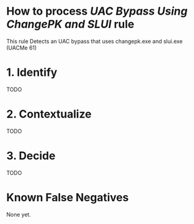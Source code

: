 # How to process *UAC Bypass Using ChangePK and SLUI* rule
This rule Detects an UAC bypass that uses changepk.exe and slui.exe (UACMe 61)

# 1. Identify
TODO

# 2. Contextualize
TODO

# 3. Decide
TODO

# Known False Negatives
None yet.
